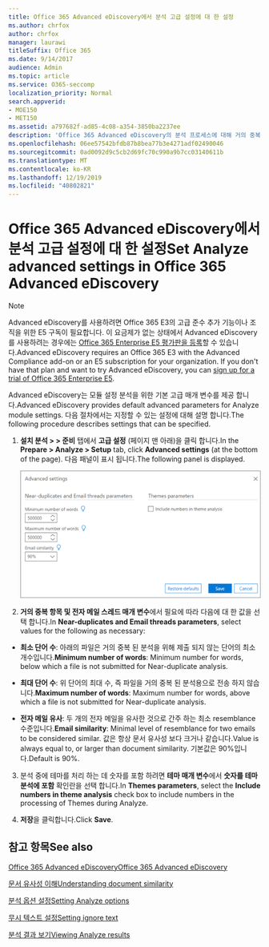 ```yaml
---
title: Office 365 Advanced eDiscovery에서 분석 고급 설정에 대 한 설정
ms.author: chrfox
author: chrfox
manager: laurawi
titleSuffix: Office 365
ms.date: 9/14/2017
audience: Admin
ms.topic: article
ms.service: O365-seccomp
localization_priority: Normal
search.appverid:
- MOE150
- MET150
ms.assetid: a797682f-ad85-4c08-a354-3850ba2237ee
description: 'Office 365 Advanced eDiscovery의 분석 프로세스에 대해 거의 중복, 전자 메일 스레드 및 테마를 포함 하 여 고급 설정을 구성 하는 방법을 알아봅니다. '
ms.openlocfilehash: 06ee57542bfdb87b8bea77b3e4271adf02490046
ms.sourcegitcommit: 0ad0092d9c5cb2d69fc70c990a9b7cc03140611b
ms.translationtype: MT
ms.contentlocale: ko-KR
ms.lasthandoff: 12/19/2019
ms.locfileid: "40802821"
---
```

# <a name="set-analyze-advanced-settings-in-office-365-advanced-ediscovery"></a><span data-ttu-id="d0779-103">Office 365 Advanced eDiscovery에서 분석 고급 설정에 대 한 설정</span><span class="sxs-lookup"><span data-stu-id="d0779-103">Set Analyze advanced settings in Office 365 Advanced eDiscovery</span></span>

> [!NOTE]
> <span data-ttu-id="d0779-p101">Advanced eDiscovery를 사용하려면 Office 365 E3의 고급 준수 추가 기능이나 조직을 위한 E5 구독이 필요합니다. 이 요금제가 없는 상태에서 Advanced eDiscovery를 사용하려는 경우에는 [Office 365 Enterprise E5 평가판을 등록](https://go.microsoft.com/fwlink/p/?LinkID=698279)할 수 있습니다.</span><span class="sxs-lookup"><span data-stu-id="d0779-p101">Advanced eDiscovery requires an Office 365 E3 with the Advanced Compliance add-on or an E5 subscription for your organization. If you don't have that plan and want to try Advanced eDiscovery, you can [sign up for a trial of Office 365 Enterprise E5](https://go.microsoft.com/fwlink/p/?LinkID=698279).</span></span> 
  
<span data-ttu-id="d0779-106">Advanced eDiscovery는 모듈 설정 분석을 위한 기본 고급 매개 변수를 제공 합니다.</span><span class="sxs-lookup"><span data-stu-id="d0779-106">Advanced eDiscovery provides default advanced parameters for Analyze module settings.</span></span> <span data-ttu-id="d0779-107">다음 절차에서는 지정할 수 있는 설정에 대해 설명 합니다.</span><span class="sxs-lookup"><span data-stu-id="d0779-107">The following procedure describes settings that can be specified.</span></span>
  
1. <span data-ttu-id="d0779-108">**설치 분석 \> \> 준비** 탭에서 **고급 설정** (페이지 맨 아래)을 클릭 합니다.</span><span class="sxs-lookup"><span data-stu-id="d0779-108">In the **Prepare \> Analyze \> Setup** tab, click **Advanced settings** (at the bottom of the page).</span></span> <span data-ttu-id="d0779-109">다음 패널이 표시 됩니다.</span><span class="sxs-lookup"><span data-stu-id="d0779-109">The following panel is displayed.</span></span> 
    
    ![고급 설정 설정 분석](media/c9ea3017-e19a-456b-a742-c3d07121a3f6.png)
  
2. <span data-ttu-id="d0779-111">**거의 중복 항목 및 전자 메일 스레드 매개 변수**에서 필요에 따라 다음에 대 한 값을 선택 합니다.</span><span class="sxs-lookup"><span data-stu-id="d0779-111">In **Near-duplicates and Email threads parameters**, select values for the following as necessary:</span></span>
    
  - <span data-ttu-id="d0779-112">**최소 단어 수**: 아래의 파일은 거의 중복 된 분석을 위해 제출 되지 않는 단어의 최소 개수입니다.</span><span class="sxs-lookup"><span data-stu-id="d0779-112">**Minimum number of words**: Minimum number for words, below which a file is not submitted for Near-duplicate analysis.</span></span> 
    
  - <span data-ttu-id="d0779-113">**최대 단어 수**: 위 단어의 최대 수, 즉 파일을 거의 중복 된 분석용으로 전송 하지 않습니다.</span><span class="sxs-lookup"><span data-stu-id="d0779-113">**Maximum number of words**: Maximum number for words, above which a file is not submitted for Near-duplicate analysis.</span></span>
    
  - <span data-ttu-id="d0779-114">**전자 메일 유사**: 두 개의 전자 메일을 유사한 것으로 간주 하는 최소 resemblance 수준입니다.</span><span class="sxs-lookup"><span data-stu-id="d0779-114">**Email similarity**: Minimal level of resemblance for two emails to be considered similar.</span></span> <span data-ttu-id="d0779-115">값은 항상 문서 유사성 보다 크거나 같습니다.</span><span class="sxs-lookup"><span data-stu-id="d0779-115">Value is always equal to, or larger than document similarity.</span></span> <span data-ttu-id="d0779-116">기본값은 90%입니다.</span><span class="sxs-lookup"><span data-stu-id="d0779-116">Default is 90%.</span></span>
    
3. <span data-ttu-id="d0779-117">분석 중에 테마를 처리 하는 데 숫자를 포함 하려면 **테마 매개 변수**에서 **숫자를 테마 분석에 포함** 확인란을 선택 합니다.</span><span class="sxs-lookup"><span data-stu-id="d0779-117">In **Themes parameters**, select the **Include numbers in theme analysis** check box to include numbers in the processing of Themes during Analyze.</span></span> 
    
4. <span data-ttu-id="d0779-118">**저장**을 클릭합니다.</span><span class="sxs-lookup"><span data-stu-id="d0779-118">Click **Save**.</span></span> 
    
## <a name="see-also"></a><span data-ttu-id="d0779-119">참고 항목</span><span class="sxs-lookup"><span data-stu-id="d0779-119">See also</span></span>

[<span data-ttu-id="d0779-120">Office 365 Advanced eDiscovery</span><span class="sxs-lookup"><span data-stu-id="d0779-120">Office 365 Advanced eDiscovery</span></span>](office-365-advanced-ediscovery.md)
  
[<span data-ttu-id="d0779-121">문서 유사성 이해</span><span class="sxs-lookup"><span data-stu-id="d0779-121">Understanding document similarity</span></span>](understand-document-similarity-in-advanced-ediscovery.md)
  
[<span data-ttu-id="d0779-122">분석 옵션 설정</span><span class="sxs-lookup"><span data-stu-id="d0779-122">Setting Analyze options</span></span>](set-analyze-options-in-advanced-ediscovery.md)
  
[<span data-ttu-id="d0779-123">무시 텍스트 설정</span><span class="sxs-lookup"><span data-stu-id="d0779-123">Setting ignore text</span></span>](set-ignore-text-in-advanced-ediscovery.md)
  
[<span data-ttu-id="d0779-124">분석 결과 보기</span><span class="sxs-lookup"><span data-stu-id="d0779-124">Viewing Analyze results</span></span>](view-analyze-results-in-advanced-ediscovery.md)

